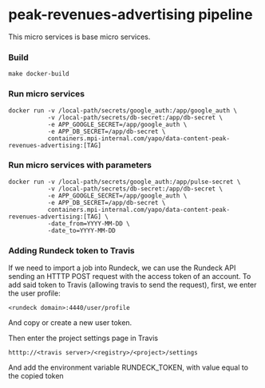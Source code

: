 # peak-revenues-advertising pipeline 

This micro services is base micro services. 

### Build
```
make docker-build
```

### Run micro services
```
docker run -v /local-path/secrets/google_auth:/app/google_auth \
           -v /local-path/secrets/db-secret:/app/db-secret \
           -e APP_GOOGLE_SECRET=/app/google_auth \
           -e APP_DB_SECRET=/app/db-secret \
           containers.mpi-internal.com/yapo/data-content-peak-revenues-advertising:[TAG]
```

### Run micro services with parameters

```
docker run -v /local-path/secrets/google_auth:/app/pulse-secret \
           -v /local-path/secrets/db-secret:/app/db-secret \
           -e APP_GOOGLE_SECRET=/app/google_auth \
           -e APP_DB_SECRET=/app/db-secret \
           containers.mpi-internal.com/yapo/data-content-peak-revenues-advertising:[TAG] \
           -date_from=YYYY-MM-DD \
           -date_to=YYYY-MM-DD
```

### Adding Rundeck token to Travis

If we need to import a job into Rundeck, we can use the Rundeck API
sending an HTTTP POST request with the access token of an account.
To add said token to Travis (allowing travis to send the request),
first, we enter the user profile:
```
<rundeck domain>:4440/user/profile
```
And copy or create a new user token.

Then enter the project settings page in Travis
```
htttp://<travis server>/<registry>/<project>/settings
```
And add the environment variable RUNDECK_TOKEN, with value equal
to the copied token
